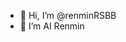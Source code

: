 - 👋 Hi, I’m @renminRSBB
- 👀 I’m AI Renmin 

<!---
renminRSBB/renminRSBB is a ✨ special ✨ repository because its `README.md` (this file) appears on your GitHub profile.
You can click the Preview link to take a look at your changes.
--->
